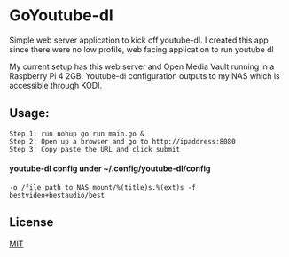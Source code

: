 # GoYoutube-dl

Simple web server application to kick off youtube-dl. I created this app since there were no low profile, web facing application to run youtube dl

My current setup has this web server and Open Media Vault running in a Raspberry Pi 4 2GB. Youtube-dl configuration outputs to my NAS which is accessible through KODI.

## Usage:
````
Step 1: run nohup go run main.go &
Step 2: Open up a browser and go to http://ipaddress:8080
Step 3: Copy paste the URL and click submit
````

#### youtube-dl config under ~/.config/youtube-dl/config

````
-o /file_path_to_NAS_mount/%(title)s.%(ext)s -f bestvideo+bestaudio/best

````
## License
[MIT](https://choosealicense.com/licenses/mit/)
